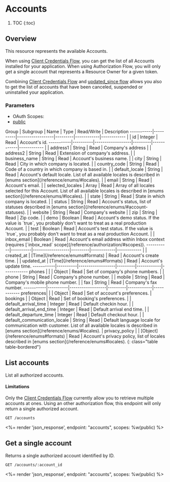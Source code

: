 # Accounts

1. TOC
{:toc}

## Overview

This resource represents the available Accounts. 

When using <a href="/reference/authorization/#client-credentials-flow">Client Credentials Flow</a>, you can get the list of all Accounts installed for your application. When using Authorization Flow, you will only get a single account that represents a Resource Owner for a given token.

Combining <a href="/reference/authorization/#client-credentials-flow">Client Credentials Flow</a> and  <a href="/guides/updated-since-flow/">updated_since flow</a> allows you also to get the list of accounts that have been canceled, suspended or uninstalled your application.  


### Parameters
<ul class="nav nav-pills" role="tablist">
  <li class="disabled"><a>OAuth Scopes:</a></li>
  <li class="active"><a href="#public" role="tab" data-toggle="pill">public</a></li>
</ul>
<div class="tab-content" markdown="1">
  <div class="tab-pane active" id="public" markdown="1">
Group      | Subgroup | Name             | Type    | Read/Write | Description
-----------|----------|------------------|---------|------------|------------
           |          | id               | Integer | Read                                 | Account's id.
-----------|----------|------------------|---------|------------|------------
           |          | address1         | String  | Read                                 | Company's address
           |          | address2         | String  | Read                                 | Extension of company's address.
           |          | business_name    | String  | Read                                 | Account's business name.
           |          | city             | String  | Read                                 | City in which company is located.
           |          | country_code     | String  | Read                                 | Code of a country in which company is based in.
           |          | default_locale   | String  | Read                                 | Account's default locale. List of all available locales is described in [enums section](/reference/enums/#locales).
           |          | email            | String  | Read                                 | Account's email.
           |          | selected_locales | Array   | Read                                 | Array of all locales selected for this Account. List of all available locales is described in [enums section](/reference/enums/#locales).
           |          | state            | String  | Read                                 | State in which company is located.
           |          | status           | String  | Read                                 | Account's status, list of statuses described in [enums section](/reference/enums/#account-statuses).
           |          | website          | String  | Read                                 | Company's website
           |          | zip              | String  | Read                                 | Zip code.
           |          | demo             | Boolean | Read                                 | Account's demo status. If the value is `true`, you probably don't want to treat as a real production Account.
           |          | test             | Boolean | Read                                 | Account's test status. If the value is `true`, you probably don't want to treat as a real production Account.
           |          | inbox_email      | Boolean | Read                                 | Account's email address within Inbox context (requires [`inbox_read` scope](/reference/authorization/#scopes)).
-----------|----------|------------------|---------|------------|------------
           |          | created_at       | [Time](/reference/enums#formats)  | Read       | Account's create time.
           |          | updated_at       | [Time](/reference/enums#formats)  | Read       | Account's update time.
-----------|----------|------------------|---------|------------|------------
phones     |          |                  | Object  | Read                                 | Set of company's phone numbers.
           |          | phone            | String  | Read                                 | Company's phone number.
           |          | mobile           | String  | Read                                 | Company's mobile phone number.
           |          | fax              | String  | Read                                 | Company's fax number.
-----------|----------|------------------|---------|------------|------------
preferences|                |                              | Object  | Read                                 | Set of account's preferences.
           | bookings       |                              | Object  | Read                                 | Set of booking's preferences.
           |                | default_arrival_time         | Integer | Read                     | Default checkin hour.
           |                | default_arrival_end_time     | Integer | Read                     | Default arrival end time.
           |                | default_departure_time       | Integer | Read                     | Default checkout hour.
           |                | default_communication_locale | String  | Read                     | Default language locale for communication with customer. List of all available locales is described in [enums section](/reference/enums/#locales).
           | privacy_policy |                              | [Object](/reference/enums#formats)  | Read                     | Account's privacy policy, list of locales described in [enums section](/reference/enums#locales).
{: class="table table-bordered"}
  </div>
</div>


## List accounts

List all authorized accounts.

<div class="callout callout-info">
  <h4>Limitations</h4>

  <p>Only the <a href="/reference/authorization/#client-credentials-flow">Client Credentials Flow</a> currently allow you to retrieve multiple accounts at ones. Using an other authorization flow, this endpoint will only return a single authorized account.</p>
</div>

~~~
GET /accounts
~~~

<%= render 'json_response', endpoint: "accounts", scopes: %w(public) %>

## Get a single account

Returns a single authorized account identified by ID.

~~~
GET /accounts/:account_id
~~~

<%= render 'json_response', endpoint: "accounts", scopes: %w(public) %>
